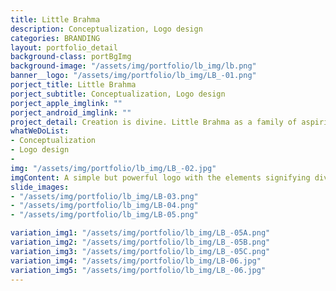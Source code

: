 ```yaml
---
title: Little Brahma
description: Conceptualization, Logo design
categories: BRANDING
layout: portfolio_detail
background-class: portBgImg
background-image: "/assets/img/portfolio/lb_img/lb.png"
banner__logo: "/assets/img/portfolio/lb_img/LB_-01.png"
porject_title: Little Brahma
porject_subtitle: Conceptualization, Logo design
porject_apple_imglink: ""
porject_android_imglink: ""
project_detail: Creation is divine. Little Brahma as a family of aspiring artists, designers, illustrators and animators, are creating wonders with their unique vision of design. As the name ‘Little Brahma’ suggests, the logo should have its roots which goes deep into our traditions but at the same time portrays the modern design environment. The logo should create a lingering impression on customers with the essence of spirituality.
whatWeDoList:
- Conceptualization
- Logo design
- 
img: "/assets/img/portfolio/lb_img/LB_-02.jpg"
imgContent: A simple but powerful logo with the elements signifying divinity and creativity
slide_images:
- "/assets/img/portfolio/lb_img/LB-03.png"
- "/assets/img/portfolio/lb_img/LB-04.png"
- "/assets/img/portfolio/lb_img/LB-05.png"

variation_img1: "/assets/img/portfolio/lb_img/LB_-05A.png"
variation_img2: "/assets/img/portfolio/lb_img/LB_-05B.png"
variation_img3: "/assets/img/portfolio/lb_img/LB_-05C.png"
variation_img4: "/assets/img/portfolio/lb_img/LB-06.jpg"
variation_img5: "/assets/img/portfolio/lb_img/LB_-06.jpg"
---
```



